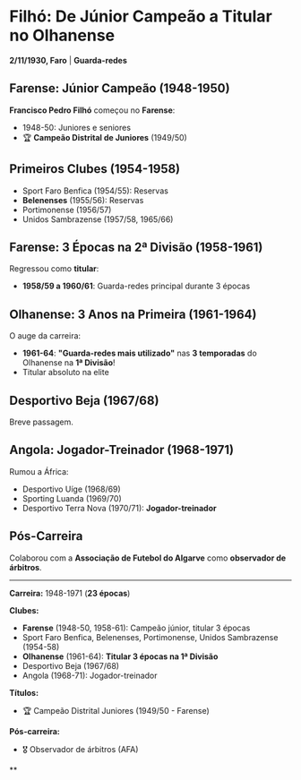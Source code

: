 # Filhó: De Júnior Campeão a Titular no Olhanense

**2/11/1930, Faro** | **Guarda-redes**

## Farense: Júnior Campeão (1948-1950)

**Francisco Pedro Filhó** começou no **Farense**:
- 1948-50: Juniores e seniores
- 🏆 **Campeão Distrital de Juniores** (1949/50)

## Primeiros Clubes (1954-1958)

- Sport Faro Benfica (1954/55): Reservas
- **Belenenses** (1955/56): Reservas
- Portimonense (1956/57)
- Unidos Sambrazense (1957/58, 1965/66)

## Farense: 3 Épocas na 2ª Divisão (1958-1961)

Regressou como **titular**:
- **1958/59 a 1960/61**: Guarda-redes principal durante 3 épocas

## Olhanense: 3 Anos na Primeira (1961-1964)

O auge da carreira:
- **1961-64**: **"Guarda-redes mais utilizado"** nas **3 temporadas** do Olhanense na **1ª Divisão**!
- Titular absoluto na elite

## Desportivo Beja (1967/68)

Breve passagem.

## Angola: Jogador-Treinador (1968-1971)

Rumou a África:
- Desportivo Uíge (1968/69)
- Sporting Luanda (1969/70)
- Desportivo Terra Nova (1970/71): **Jogador-treinador**

## Pós-Carreira

Colaborou com a **Associação de Futebol do Algarve** como **observador de árbitros**.

---

**Carreira:** 1948-1971 (**23 épocas**)

**Clubes:**
- **Farense** (1948-50, 1958-61): Campeão júnior, titular 3 épocas
- Sport Faro Benfica, Belenenses, Portimonense, Unidos Sambrazense (1954-58)
- **Olhanense** (1961-64): **Titular 3 épocas na 1ª Divisão**
- Desportivo Beja (1967/68)
- Angola (1968-71): Jogador-treinador

**Títulos:**
- 🏆 Campeão Distrital Juniores (1949/50 - Farense)

**Pós-carreira:**
- 🎖️ Observador de árbitros (AFA)

**